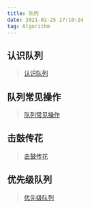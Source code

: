 ```yaml
---
title: 队列
date: 2021-02-25 17:10:24
tag: Algorithm
---
```


## 认识队列
>[认识队列](/algorithm/structure-algorithm/Queue/first "认识队列")
## 队列常见操作
>[队列常见操作](/algorithm/structure-algorithm/Queue/second "队列常见操作")
## 击鼓传花
>[击鼓传花](/algorithm/structure-algorithm/Queue/third "击鼓传花")
## 优先级队列
>[优先级队列](/algorithm/structure-algorithm/Queue/four "优先级队列")
